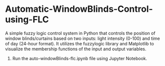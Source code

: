 # Automatic-WindowBlinds-Control-using-FLC

A simple fuzzy logic control system in Python that controls the position of window blinds/curtains based on two inputs: light intensity (0-100) and time of day (24-hour format). It utilizes the fuzzylogic library and Matplotlib to visualize the membership functions of the input and output variables.

1. Run the auto-windowBlinds-flc.ipynb file using Jupyter Notebook.
